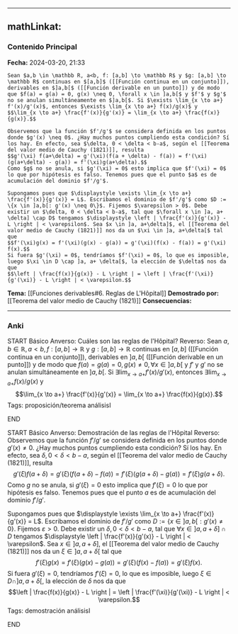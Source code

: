 
---
mathLinkat:
---
### Contenido Principal

**Fecha:** 2024-03-20, 21:33

```ad-theorem
Sean $a,b \in \mathbb R, a<b, f: [a,b] \to \mathbb R$ y $g: [a,b] \to \mathbb R$ continuas en $[a,b]$ ([[Función continua en un conjunto]]), derivables en $]a,b[$ ([[Función derivable en un punto]]) y de modo que $f(a) = g(a) = 0, g(x) \neq 0, \forall x \in ]a,b[$ y $f'$ y $g'$ no se anulan simultáneamente en $]a,b[$. Si $\exists \lim_{x \to a+} f'(x)/g'(x)$, entonces $\exists \lim_{x \to a+} f(x)/g(x)$ y
$$\lim_{x \to a+} \frac{f'(x)}{g'(x)} = \lim_{x \to a+} \frac{f(x)}{g(x)}.$$
```


```ad-proof
Observemos que la función $f'/g'$ se considera definida en los puntos donde $g'(x) \neq 0$. ¿Hay muchos puntos cumpliendo esta condición? Sí los hay. En efecto, sea $\delta, 0 < \delta < b-a$, según el [[Teorema del valor medio de Cauchy (1821)]], resulta
$$g'(\xi) f(a+\delta) = g'(\xi)(f(a + \delta) - f(a)) = f'(\xi)(g(a+\delta) - g(a)) = f'(\xi)g(a+\delta).$$
Como $g$ no se anula, si $g'(\xi) = 0$ esto implica que $f'(\xi) = 0$ lo que por hipótesis es falso. Tenemos pues que el punto $a$ es de acumulación del dominio $f'/g'$.

Supongamos pues que $\displaystyle \exists \lim_{x \to a+} \frac{f'(x)}{g'(x)} = L$. Escribamos el dominio de $f'/g'$ como $D := \{x \in ]a,b[: g'(x) \neq 0\}$. Fijemos $\varepsilon > 0$. Debe existir un $\delta, 0 < \delta < b-a$, tal que $\forall x \in ]a, a+ \delta] \cap D$ tengamos $\displaystyle \left | \frac{f'(x)}{g'(x)} - L \right | < \varepsilon$. Sea $x \in ]a, a+\delta]$, el [[Teorema del valor medio de Cauchy (1821)]] nos da un $\xi \in ]a, a+\delta[$ tal que
$$f'(\xi)g(x) = f'(\xi)(g(x) - g(a)) = g'(\xi)(f(x) - f(a)) = g'(\xi) f(x).$$
Si fuera $g'(\xi) = 0$, tendríamos $f'(\xi) = 0$, lo que es imposible, luego $\xi \in D \cap ]a, a+ \delta[$, la elección de $\delta$ nos da que
$$\left | \frac{f(x)}{g(x)} - L \right | = \left | \frac{f'(\xi)}{g'(\xi)} - L \right | < \varepsilon.$$
```


**Tema:** [[Funciones derivables#6. Reglas de L'Hôpital]]
**Demostrado por:** [[Teorema del valor medio de Cauchy (1821)]]
**Consecuencias:**

---
### Anki

START
Básico
Anverso: Cuáles son las reglas de l'Hôpital?
Reverso: Sean $a,b \in \mathbb R, a<b, f: [a,b] \to \mathbb R$ y $g: [a,b] \to \mathbb R$ continuas en $[a,b]$ ([[Función continua en un conjunto]]), derivables en $]a,b[$ ([[Función derivable en un punto]]) y de modo que $f(a) = g(a) = 0, g(x) \neq 0, \forall x \in ]a,b[$ y $f'$ y $g'$ no se anulan simultáneamente en $]a,b[$. Si $\exists \lim_{x \to a+} f'(x)/g'(x)$, entonces $\exists \lim_{x \to a+} f(x)/g(x)$ y
$$\lim_{x \to a+} \frac{f'(x)}{g'(x)} = \lim_{x \to a+} \frac{f(x)}{g(x)}.$$
Tags: proposición/teorema análisisI
<!--ID: 1713093069958-->
END

START
Básico
Anverso: Demostración de las reglas de l'Hôpital
Reverso: Observemos que la función $f'/g'$ se considera definida en los puntos donde $g'(x) \neq 0$. ¿Hay muchos puntos cumpliendo esta condición? Sí los hay. En efecto, sea $\delta, 0 < \delta < b-a$, según el [[Teorema del valor medio de Cauchy (1821)]], resulta
$$g'(\xi) f(a+\delta) = g'(\xi)(f(a + \delta) - f(a)) = f'(\xi)(g(a+\delta) - g(a)) = f'(\xi)g(a+\delta).$$
Como $g$ no se anula, si $g'(\xi) = 0$ esto implica que $f'(\xi) = 0$ lo que por hipótesis es falso. Tenemos pues que el punto $a$ es de acumulación del dominio $f'/g'$.

Supongamos pues que $\displaystyle \exists \lim_{x \to a+} \frac{f'(x)}{g'(x)} = L$. Escribamos el dominio de $f'/g'$ como $D := \{x \in ]a,b[: g'(x) \neq 0\}$. Fijemos $\varepsilon > 0$. Debe existir un $\delta, 0 < \delta < b-a$, tal que $\forall x \in ]a, a+ \delta] \cap D$ tengamos $\displaystyle \left | \frac{f'(x)}{g'(x)} - L \right | < \varepsilon$. Sea $x \in ]a, a+\delta]$, el [[Teorema del valor medio de Cauchy (1821)]] nos da un $\xi \in ]a, a+\delta[$ tal que
$$f'(\xi)g(x) = f'(\xi)(g(x) - g(a)) = g'(\xi)(f(x) - f(a)) = g'(\xi) f(x).$$
Si fuera $g'(\xi) = 0$, tendríamos $f'(\xi) = 0$, lo que es imposible, luego $\xi \in D \cap ]a, a+ \delta[$, la elección de $\delta$ nos da que
$$\left | \frac{f(x)}{g(x)} - L \right | = \left | \frac{f'(\xi)}{g'(\xi)} - L \right | < \varepsilon.$$
Tags: demostración análisisI
<!--ID: 1713093069964-->
END